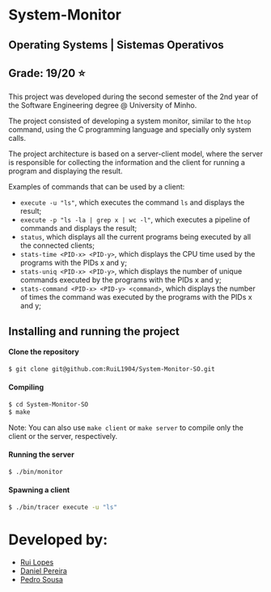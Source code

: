 # System-Monitor

## Operating Systems | Sistemas Operativos
## Grade: 19/20 :star:

This project was developed during the second semester of the 2nd year of the Software Engineering degree @ University of Minho.

The project consisted of developing a system monitor, similar to the `htop` command, using the C programming language and specially only system calls.

The project architecture is based on a server-client model, where the server is responsible for collecting the information and the client for running a program and displaying the result.

Examples of commands that can be used by a client:

- `execute -u "ls"`, which executes the command `ls` and displays the result;
- `execute -p "ls -la | grep x | wc -l"`, which executes a pipeline of commands and displays the result;
- `status`, which displays all the current programs being executed by all the connected clients;
- `stats-time <PID-x> <PID-y>`, which displays the CPU time used by the programs with the PIDs x and y;
- `stats-uniq <PID-x> <PID-y>`, which displays the number of unique commands executed by the programs with the PIDs x and y;
- `stats-command <PID-x> <PID-y> <command>`, which displays the number of times the command was executed by the programs with the PIDs x and y;

## Installing and running the project

#### Clone the repository

```bash
$ git clone git@github.com:RuiL1904/System-Monitor-SO.git
```

#### Compiling  
```bash
$ cd System-Monitor-SO
$ make
```

Note: You can also use `make client` or `make server` to compile only the client or the server, respectively.

#### Running the server
```bash
$ ./bin/monitor
```

#### Spawning a client
```bash
$ ./bin/tracer execute -u "ls"
```

# Developed by:
- [Rui Lopes](https://github.com/RuiL1904)
- [Daniel Pereira](https://github.com/danielsp45)
- [Pedro Sousa](https://github.com/Pdf0)
